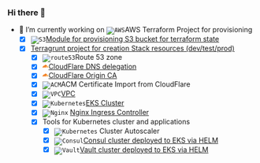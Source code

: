 ### Hi there 👋

* 🔭 I’m currently working on <code><img height="12" src="https://user-images.githubusercontent.com/25181517/183896132-54262f2e-6d98-41e3-8888-e40ab5a17326.png" alt="AWS" title="AWS" /></code>AWS  Terraform Project for provisioning
    - [x] <code><img height="12" src="https://raw.githubusercontent.com/weibeld/aws-icons-svg/main/q1-2022/Architecture-Service-Icons_01312022/Arch_Storage/32/Arch_Amazon-Simple-Storage-Service_32.svg" alt="S3" title="S3" /></code>[Module for provisioning S3 bucket for terraform state](https://github.com/MikalaiYatsyna/terraform-aws-tf-state)
    - [x] [Terragrunt project for creation Stack resources (dev/test/prod)](https://github.com/MikalaiYatsyna/terragrunt)
        - [x] <code><img height="12" src="https://raw.githubusercontent.com/weibeld/aws-icons-svg/main/q1-2022/Architecture-Service-Icons_01312022/Arch_Networking-Content-Delivery/32/Arch_Amazon-Route-53_32.svg" alt="route53" title="route53" /></code>Route 53 zone
        - [x] <code><img height="12" src="https://raw.githubusercontent.com/github/explore/db5984103161a6f28a99b69bd609873d83a21d75/topics/cloudflare/cloudflare.png" alt="cloudflare_dns" title="route53" /></code>[CloudFlare DNS delegation](https://github.com/MikalaiYatsyna/terraform-cloudflare-dns-records)
        - [x] <code><img height="12" src="https://raw.githubusercontent.com/github/explore/db5984103161a6f28a99b69bd609873d83a21d75/topics/cloudflare/cloudflare.png" alt="clouodflare_ca" title="ACM" /></code>[CloudFlare Origin CA](https://github.com/MikalaiYatsyna/terraform-cloudflare-origin-ca)
        - [x] <code><img height="12" src="https://raw.githubusercontent.com/weibeld/aws-icons-svg/main/q1-2022/Architecture-Service-Icons_01312022/Arch_Security-Identity-Compliance/32/Arch_AWS-Certificate-Manager_32.svg" alt="ACM" title="ACM" /></code>ACM Certificate Import from CloudFlare
        - [x] <code><img height="12" src="https://raw.githubusercontent.com/weibeld/aws-icons-svg/main/q1-2022/Architecture-Service-Icons_01312022/Arch_Networking-Content-Delivery/32/Arch_Amazon-Virtual-Private-Cloud_32.svg" alt="VPC" title="VPC" /></code>[VPC](https://github.com/MikalaiYatsyna/terraform-aws-vpc)
        - [x] <code><img height="12" src="https://user-images.githubusercontent.com/25181517/182534006-037f08b5-8e7b-4e5f-96b6-5d2a5558fa85.png" alt="Kubernetes" title="Kubernetes" /></code>[EKS Cluster](https://github.com/MikalaiYatsyna/terraform-aws-eks)
        - [x] <code><img height="12" src="https://user-images.githubusercontent.com/25181517/183345125-9a7cd2e6-6ad6-436f-8490-44c903bef84c.png" alt="Nginx" title="Nginx" /></code> [Nginx Ingress Controller](https://github.com/MikalaiYatsyna/terraform-aws-eks-ingress)
        - [x] Tools for Kubernetes cluster and applications
           - [x] <code><img height="12" src="https://user-images.githubusercontent.com/25181517/182534006-037f08b5-8e7b-4e5f-96b6-5d2a5558fa85.png" alt="Kubernetes" title="Kubernetes" /></code> Cluster Autoscaler
           - [x] <code><img height="12" src="https://user-images.githubusercontent.com/25181517/187087692-1b80b31c-5cd6-4fd5-aa24-d07e38a6897f.png" alt="Consul" title="Consul" /></code>[Consul cluster deployed to EKS via HELM ](https://github.com/MikalaiYatsyna/terraform-aws-consul)
           - [x] <code><img height="12" src="https://user-images.githubusercontent.com/25181517/183345124-0948a5e0-5326-495f-824f-b99d3aee5467.png" alt="Vault" title="Vault" /></code>[Vault cluster deployed to EKS via HELM](https://github.com/MikalaiYatsyna/terraform-aws-vault)  
